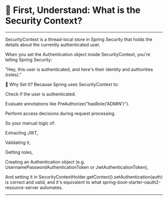 # 🧠 First, Understand: What is the Security Context?
---
SecurityContext is a thread-local store in Spring Security that holds the details about the currently authenticated user.

When you set the Authentication object inside SecurityContext, you're telling Spring Security:

"Hey, this user is authenticated, and here's their identity and authorities (roles)."

🔐 Why Set It?
Because Spring uses SecurityContext to:

Check if the user is authenticated.

Evaluate annotations like PreAuthorize("hasRole('ADMIN')").

Perform access decisions during request processing.

So your manual logic of:

Extracting JWT,

Validating it,

Getting roles,

Creating an Authentication object (e.g. UsernamePasswordAuthenticationToken or JwtAuthenticationToken),

And setting it in SecurityContextHolder.getContext().setAuthentication(auth)
is correct and valid, and it's equivalent to what spring-boot-starter-oauth2-resource-server automates.

---
